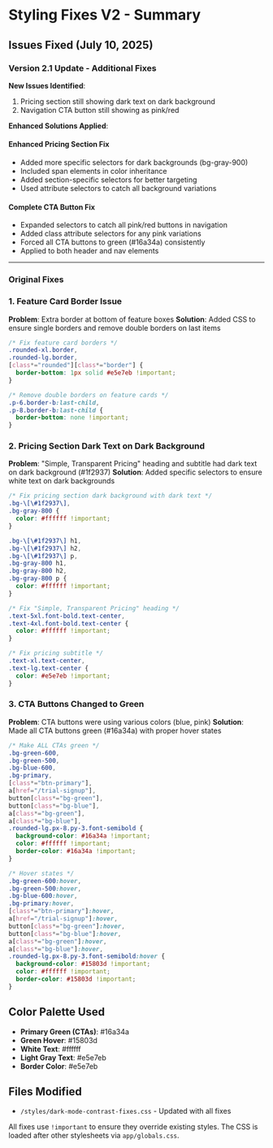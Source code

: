 # Styling Fixes V2 - Summary

## Issues Fixed (July 10, 2025)

### Version 2.1 Update - Additional Fixes

**New Issues Identified**:
1. Pricing section still showing dark text on dark background
2. Navigation CTA button still showing as pink/red

**Enhanced Solutions Applied**:

#### Enhanced Pricing Section Fix
- Added more specific selectors for dark backgrounds (bg-gray-900)
- Included span elements in color inheritance
- Added section-specific selectors for better targeting
- Used attribute selectors to catch all background variations

#### Complete CTA Button Fix  
- Expanded selectors to catch all pink/red buttons in navigation
- Added class attribute selectors for any pink variations
- Forced all CTA buttons to green (#16a34a) consistently
- Applied to both header and nav elements

---

### Original Fixes

### 1. Feature Card Border Issue
**Problem**: Extra border at bottom of feature boxes
**Solution**: Added CSS to ensure single borders and remove double borders on last items
```css
/* Fix feature card borders */
.rounded-xl.border,
.rounded-lg.border,
[class*="rounded"][class*="border"] {
  border-bottom: 1px solid #e5e7eb !important;
}

/* Remove double borders on feature cards */
.p-6.border-b:last-child,
.p-8.border-b:last-child {
  border-bottom: none !important;
}
```

### 2. Pricing Section Dark Text on Dark Background
**Problem**: "Simple, Transparent Pricing" heading and subtitle had dark text on dark background (#1f2937)
**Solution**: Added specific selectors to ensure white text on dark backgrounds
```css
/* Fix pricing section dark background with dark text */
.bg-\[\#1f2937\],
.bg-gray-800 {
  color: #ffffff !important;
}

.bg-\[\#1f2937\] h1,
.bg-\[\#1f2937\] h2,
.bg-\[\#1f2937\] p,
.bg-gray-800 h1,
.bg-gray-800 h2,
.bg-gray-800 p {
  color: #ffffff !important;
}

/* Fix "Simple, Transparent Pricing" heading */
.text-5xl.font-bold.text-center,
.text-4xl.font-bold.text-center {
  color: #ffffff !important;
}

/* Fix pricing subtitle */
.text-xl.text-center,
.text-lg.text-center {
  color: #e5e7eb !important;
}
```

### 3. CTA Buttons Changed to Green
**Problem**: CTA buttons were using various colors (blue, pink)
**Solution**: Made all CTA buttons green (#16a34a) with proper hover states
```css
/* Make ALL CTAs green */
.bg-green-600,
.bg-green-500,
.bg-blue-600,
.bg-primary,
[class*="btn-primary"],
a[href="/trial-signup"],
button[class*="bg-green"],
button[class*="bg-blue"],
a[class*="bg-green"],
a[class*="bg-blue"],
.rounded-lg.px-8.py-3.font-semibold {
  background-color: #16a34a !important;
  color: #ffffff !important;
  border-color: #16a34a !important;
}

/* Hover states */
.bg-green-600:hover,
.bg-green-500:hover,
.bg-blue-600:hover,
.bg-primary:hover,
[class*="btn-primary"]:hover,
a[href="/trial-signup"]:hover,
button[class*="bg-green"]:hover,
button[class*="bg-blue"]:hover,
a[class*="bg-green"]:hover,
a[class*="bg-blue"]:hover,
.rounded-lg.px-8.py-3.font-semibold:hover {
  background-color: #15803d !important;
  color: #ffffff !important;
  border-color: #15803d !important;
}
```

## Color Palette Used
- **Primary Green (CTAs)**: #16a34a
- **Green Hover**: #15803d
- **White Text**: #ffffff
- **Light Gray Text**: #e5e7eb
- **Border Color**: #e5e7eb

## Files Modified
- `/styles/dark-mode-contrast-fixes.css` - Updated with all fixes

All fixes use `!important` to ensure they override existing styles. The CSS is loaded after other stylesheets via `app/globals.css`.